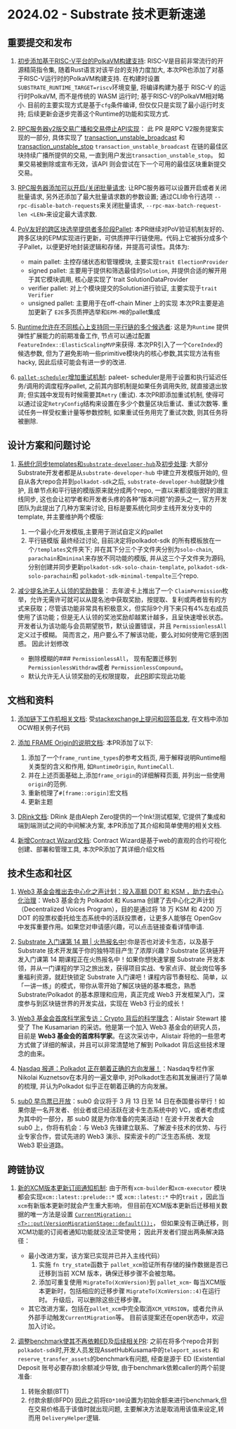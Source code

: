 # 2024.02 - Substrate 技术更新速递

## 重要提交和发布

1. [初步添加基于RISC-V平台的PolkaVM构建支持](https://github.com/paritytech/polkadot-sdk/pull/3179): RISC-V是目前非常流行的开源精简指令集, 随着Rust语言对该平台的支持力度加大, 本次PR也添加了对基于RISC-V运行时的PolkaVM构建支持. 在构建时设置`SUBSTRATE_RUNTIME_TARGET=riscv`环境变量, 将编译构建为基于 RISC-V 的运行时PolkaVM, 而不是传统的 WASM 运行时; 基于RISC-V的PolkaVM相对略小. 目前的主要实现方式是基于`cfg`条件编译, 但仅仅只是实现了最小运行时支持; 后续更新会逐步完善这个Runtime的功能和实现方式. 

2. [RPC服务器v2版交易广播和交易停止API实现](https://github.com/paritytech/polkadot-sdk/pull/3079)： 此 PR 是RPC V2服务提案实现的一部分, 具体实现了 [transaction_unstable_broadcast](https://github.com/paritytech/json-rpc-interface-spec/blob/main/src/api/transaction_unstable_broadcast.md) 和 [transaction_unstable_stop](https://github.com/paritytech/json-rpc-interface-spec/blob/main/src/api/transaction_unstable_stop.md) `transaction_unstable_broadcast` 在链的最佳区块持续广播所提供的交易, 一直到用户发出`transaction_unstable_stop`。 如果交易被删除或宣布无效，该API 则会尝试在下一个可用的最佳区块重新提交交易。

3. [RPC服务器添加可以开启/关闭批量请求](https://github.com/paritytech/polkadot-sdk/pull/3364): 让RPC服务器可以设置开启或者关闭批量请求, 另外还添加了最大批量请求数的参数设置; 通过CLI命令行选项 `--rpc-disable-batch-requests`来关闭批量请求, `--rpc-max-batch-request-len <LEN>`来设定最大请求数.

4. [PoV友好的跨区块选举提供者多阶段Pallet](https://github.com/paritytech/polkadot-sdk/pull/2504): 本PR继续对PoV验证机制友好的、跨多区块的EPM实现进行更新，可供质押平行链使用。代码上它被拆分成多个子Pallet，以便更好地封装逻辑和存储，并提高可读性。具体为:
	 - main pallet: 主控存储状态和管理模块, 主要实现`trait ElectionProvider`
	 - signed pallet: 主要用于提供和筛选最佳的`Solution`, 并提供合适的解开用于其它模块调用, 核心是实现了`trait SolutionDataProvider
	 - verifier pallet: 对上个模块提交的Solution进行验证, 主要实现于`trait Verifier`
	 - unsigned pallet: 主要用于在off-chain Miner 上的实现
	本次PR主要是追加更新了 `E2E`多页质押选举和`EPM-MB`的pallet集成
	
5. [Runtime允许在不同核心上支持同一平行链的多个候选者](https://github.com/paritytech/polkadot-sdk/pull/3231): 这是为`Runtime` 提供弹性扩展能力的前期准备工作, 节点可以通过配置`FeatureIndex::ElasticScalingMVP`来获得. 本次PR引入了一个`CoreIndex`的候选参数, 但为了避免影响一些primitive模块内的核心参数,其实现方法有些hacky, 因此后续可能会有进一步的改进. 

6. [`pallet-scheduler`增加重试机制](https://github.com/paritytech/polkadot-sdk/pull/3060): paleet- scheduler是用于设置和执行延迟任务/调用的调度程序pallet, 之前其内部机制是如果任务调用失败, 就直接退出放弃; 但实践中发现有时候需要其`Retry` (重试). 本次PR即添加重试机制, 使得可以通过设定`RetryConfig`结构来设置在多少个数量区块后重试、重试次数等. 重试任务一样受权重计量等参数控制, 如果重试任务用完了重试次数, 则其任务将被删除.



## 设计方案和问题讨论

1. [系统化同步templates和`substrate-developer-hub`](https://github.com/paritytech/polkadot-sdk/issues/3155)及[初步处理](https://github.com/paritytech/polkadot-sdk/pull/3460): 大部分Substrate开发者都是从`substrate-developer-hub` 中建立开发模版开始的, 但自从各大repo合并到`polkadot-sdk`之后, `substrate-developer-hub`就缺少维护, 且单节点和平行链的模版原来就分成两个repo, 一直以来都没能很好的跟主线同步, 这也会让初学者和开发者头疼的各种“版本问题”的源头之一, 官方开发团队为此提出了几种方案来讨论, 目标是要系统化同步主线开发分支中的template, 并主要维护两个模版: 
	1. 一个最小化开发模版,主要用于测试自定义的pallet
	2. 平行链模版
	最终经过讨论, 目前决定将polkadot-sdk 的所有模板放在一个`/templates`文件夹下; 并在其下分三个子文件夹分别为`solo-chain`, `parachain`和`mininal`来存放不同功能的模版, 并从这三个子文件夹为源码,分别创建并同步更新`polkadot-sdk-solo-chain-template`, `polkadot-sdk-solo-parachain`和 `polkadot-sdk-minimal-tempalte`三个repo.
	
2. [减少提名池无人认领的奖励数量](https://github.com/paritytech/polkadot-sdk/issues/3398)： 去年波卡上推出了一个 `ClaimPermission`枚举，允许无需许可就可以从提名池中获取奖励，按提取、复利或两者皆有的方式来获取；尽管该功能非常具有积极意义，但实际9个月下来只有4%左右成员使用了该功能；但是无人认领的奖池奖励却越累计越多，且呈快速增长状态。 开发者认为该功能与会员期望脱节，默认设置错误，并且 `PermissionlessAll`定义过于模糊。 简而言之，用户要么不了解该功能，要么对如何使用它感到困惑。 因此计划修改
	 - 删除模糊的### `PermissionlessAll`， 现有配置迁移到 `PermissionlessWithdraw`或者 `PermissionlessCompound`。
	 - 默认允许无人认领奖励的无权限提取， 此[PR](https://github.com/paritytech/polkadot-sdk/pull/3438)即实现此功能


## 文档和资料

1. [添加链下工作机相关文档](https://github.com/paritytech/polkadot-sdk/pull/3463): 受[stackexchange上提问和回答启发](https://substrate.stackexchange.com/questions/11058/how-can-i-create-ocw-that-wont-activates-every-block-but-will-activates-only-w/11060#11060), 在文档中添加OCW相关例子代码

2. [添加 FRAME Origin的说明文档](https://github.com/paritytech/polkadot-sdk/pull/3362): 本PR添加了以下:
	1. 添加了一个`frame_runtime_types`的参考文档页, 用于解释说明Runtime相关类型的含义和作用, 如`RuntimeOrigin`, `RuntimeCall`.
	2. 并在上述页面基础上,添加`frame_origin`的详细解释页面, 并列出一些使用`origin`的范例.
	3. 重新梳理了`#[frame::origin]`宏文档
	4. 更新主题

3. [DRink文档](https://github.com/paritytech/ink-docs/pull/305): DRink 是由Aleph Zero提供的一个Ink!测试框架, 它提供了集成和端到端测试之间的中间解决方案, 本PR添加了其介绍和简单使用的相关文档.

4. [新增Contract Wizard文档](https://github.com/paritytech/ink-docs/pull/304): Contract Wizard是基于web的直观的合约可视化创建、部署和管理工具, 本次PR添加了其详细介绍文档

## 技术生态和社区

1. [Web3 基金会推出去中心化之声计划：投入高额 DOT 和 KSM ，助力去中心化治理](https://mp.weixin.qq.com/s/FPzPJu607hLnursWtjkTSQ)：Web3 基金会为 Polkadot 和 Kusama 创建了去中心化之声计划（Decentralized Voices Program），目的是通过将 18 万 KSM 和 4200 万 DOT 的投票权委托给生态系统中的活跃投票者，让更多人能够在 OpenGov 中发挥重要作用。如果您对申请感兴趣，可以点击链接查看详情申请.

2. [Substrate 入门课第 14 期 | 火热报名中!](https://meggd.xetlk.com/s/2hllD0):你是否也对波卡生态，以及基于 Substrate 技术开发属于你的独特项目产生了浓厚兴趣？Substrate 区块链开发入门课第 14 期课程正在火热报名中！如果你想快速掌握 Substrate 开发本领，并从一门课程的学习之旅出发，获得项目实战、专家点评、就业岗位等多重福利资源，就赶快锁定 Substrate 入门课吧！课程内容节奏轻松、简单，以「一讲一练」的模式，带你从零开始了解区块链的基本概念，熟悉 Substrate/Polkadot 的基本原理和应用，真正完成 Web3 开发框架入门，深度参与到区块链世界的开发实战，实现在 Web3 行业的成长！

3. [Web3 基金会首席科学家专访：Crypto 背后的科学理念](https://mp.weixin.qq.com/s/uh4ns2Y5-m7TkVPLwjDSKQ)：Alistair Stewart 接受了 The Kusamarian 的采访。他是第一个加入 Web3 基金会的研究人员，目前是 **Web3 基金会的首席科学家**。在这次采访中，Alistair 将他的一些思考方式做了详细的解读，并且可以非常清楚地了解到 Polkadot 背后这些技术理念的由来。

4. [Nasdaq 报道：Polkadot 正在朝着正确的方向发展！](https://mp.weixin.qq.com/s/S2BwpBcCPb0D1zjNojKHHw)：Nasdaq专栏作家Nikolai Kuznetsov在本月的一遍文章中, 对Polkadot生态和其发展进行了简单的梳理, 并认为Polkadot 似乎正在朝着正确的方向发展。

5. [sub0 早鸟票已开放](https://polkadot.network/ecosystem/events/sub0/)：sub0 会议将于 3 月 13 日至 14 日在泰国曼谷举行！如果你是一名开发者、创业者或已经活跃在波卡生态系统中的 VC，或者考虑成为其中的一部分，那 sub0 就是为你准备的完美活动！在波卡开发者大会 sub0 上，你将有机会：与 Web3 先锋建立联系、了解波卡技术的优势、与行业专家合作，尝试先进的 Web3 演示、探索波卡的广泛生态系统、发现 Web3 职业道路。


## 跨链协议

1. [新的XCM版本更新订阅通知机制](https://github.com/paritytech/polkadot-sdk/issues/3214): 由于所有`xcm-builder`和`xcm-executor` 模块都会实现`xcm::latest::prelude::*` 或 `xcm::latest::*` 中的`trait` ，因此当`xcm`有新版本更新时就会产生重大影响， 但目前在XCM版本更新后迁移相关数据的唯一方法是设置 [`CurrentMigration::<T>::put(VersionMigrationStage::default());`](https://github.com/paritytech/polkadot-sdk/blob/master/polkadot/xcm/pallet-xcm/src/migration.rs#L46)， 但如果没有正确迁移，则XCM功能的订阅者通知功能就没法正常使用； 因此开发者们提出两条解决路径：
	- 最小改进方案，该方案已实现并已并入主线代码）
		1. 实施 `fn try_state`函数于 `pallet_xcm`验证所有存储的操作数据是否已迁移到当前 XCM 版本，确保迁移步骤不会被忽略。
		2. 添加可重复使用 `MigrateTo(XcmVersion)`到 `pallet_xcm`- 每当XCM版本更新时，包括相应的迁移步骤 `MigrateTo(XcmVersion::4)`在运行时。 升级后，可以删除这些迁移步骤。
	- 其它改进方案，包括在`pallet_xcm`中完全取消`XCM_VERSION`，或者允许从外部手动触发`CurrentMigration`等。
	目前该提案还在open状态中，欢迎加入讨论。
	
2. [调整benchmark使其不再依赖ED](https://github.com/paritytech/polkadot-sdk/pull/3464)及[后续相关PR](https://github.com/paritytech/polkadot-sdk/pull/3465):  之前在将多个repo合并到`polkadot-sdk`时,开发人员发现AssetHubKusama中的`teleport_assets` 和 `reserve_transfer_assets`的benchmark有问题, 经查是源于 ED (Existential Deposit 账号必要存款)余额减少导致, 由于benchmark依赖caller的两个前提准备:
	1. 转账余额(BTT)
	2. 付款余额(BFPD)
	因此之前将`ED*100`设置为初始余额来进行benchmark,但在交易价格高于该值时就出现问题, 主要解决方法是取消用该值来设定,转而用 `DeliveryHelper`逻辑.



